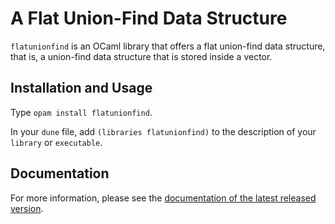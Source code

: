 # A Flat Union-Find Data Structure

`flatunionfind` is an OCaml library that offers
a flat union-find data structure,
that is,
a union-find data structure
that is stored inside a vector.

## Installation and Usage

Type `opam install flatunionfind`.

In your `dune` file, add `(libraries flatunionfind)` to the description of
your `library` or `executable`.

## Documentation

For more information,
please see the [documentation of the latest released
version](http://cambium.inria.fr/~fpottier/flatunionfind/doc/flatunionfind/).
